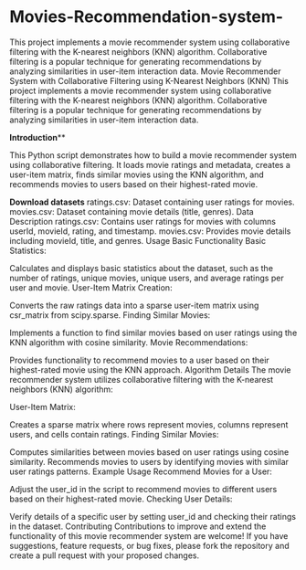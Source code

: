 # Movies-Recommendation-system-
This project implements a movie recommender system using collaborative filtering with the K-nearest neighbors (KNN) algorithm. Collaborative filtering is a popular technique for generating recommendations by analyzing similarities in user-item interaction data.
Movie Recommender System with Collaborative Filtering using K-Nearest Neighbors (KNN)
This project implements a movie recommender system using collaborative filtering with the K-nearest neighbors (KNN) algorithm. Collaborative filtering is a popular technique for generating recommendations by analyzing similarities in user-item interaction data.


**Introduction****

This Python script demonstrates how to build a movie recommender system using collaborative filtering. It loads movie ratings and metadata, creates a user-item matrix, finds similar movies using the KNN algorithm, and recommends movies to users based on their highest-rated movie.


**Download datasets**
ratings.csv: Dataset containing user ratings for movies.
movies.csv: Dataset containing movie details (title, genres).
Data Description
ratings.csv: Contains user ratings for movies with columns userId, movieId, rating, and timestamp.
movies.csv: Provides movie details including movieId, title, and genres.
Usage
Basic Functionality
Basic Statistics:

Calculates and displays basic statistics about the dataset, such as the number of ratings, unique movies, unique users, and average ratings per user and movie.
User-Item Matrix Creation:

Converts the raw ratings data into a sparse user-item matrix using csr_matrix from scipy.sparse.
Finding Similar Movies:

Implements a function to find similar movies based on user ratings using the KNN algorithm with cosine similarity.
Movie Recommendations:

Provides functionality to recommend movies to a user based on their highest-rated movie using the KNN approach.
Algorithm Details
The movie recommender system utilizes collaborative filtering with the K-nearest neighbors (KNN) algorithm:

User-Item Matrix:

Creates a sparse matrix where rows represent movies, columns represent users, and cells contain ratings.
Finding Similar Movies:

Computes similarities between movies based on user ratings using cosine similarity.
Recommends movies to users by identifying movies with similar user ratings patterns.
Example Usage
Recommend Movies for a User:

Adjust the user_id in the script to recommend movies to different users based on their highest-rated movie.
Checking User Details:

Verify details of a specific user by setting user_id and checking their ratings in the dataset.
Contributing
Contributions to improve and extend the functionality of this movie recommender system are welcome! If you have suggestions, feature requests, or bug fixes, please fork the repository and create a pull request with your proposed changes.
